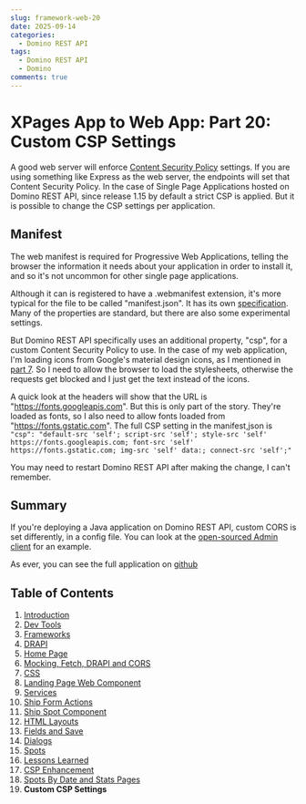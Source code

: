 ```yaml
---
slug: framework-web-20
date: 2025-09-14
categories:
  - Domino REST API
tags: 
  - Domino REST API
  - Domino
comments: true
---
```

# XPages App to Web App: Part 20: Custom CSP Settings

A good web server will enforce [Content Security Policy](https://developer.mozilla.org/en-US/docs/Web/HTTP/Guides/CSP) settings. If you are using something like Express as the web server, the endpoints will set that Content Security Policy.  In the case of Single Page Applications hosted on Domino REST API, since release 1.15 by default a strict CSP is applied. But it is possible to change the CSP settings per application.

<!-- more -->

## Manifest

The web manifest is required for Progressive Web Applications, telling the browser the information it needs about your application in order to install it, and so it's not uncommon for other single page applications.

Although it can is registered to have a .webmanifest extension, it's more typical for the file to be called "manifest.json". It has its own [specification](https://w3c.github.io/manifest/). Many of the properties are standard, but there are also some experimental settings.

But Domino REST API specifically uses an additional property, "csp", for a custom Content Security Policy to use. In the case of my web application, I'm loading icons from Google's material design icons, as I mentioned in [part 7](./2024-10-07-framework-web-7.md). So I need to allow the browser to load the stylesheets, otherwise the requests get blocked and I just get the text instead of the icons.

A quick look at the headers will show that the URL is "https://fonts.googleapis.com". But this is only part of the story. They're loaded as fonts, so I also need to allow fonts loaded from "https://fonts.gstatic.com". The full CSP setting in the manifest,json is `"csp": "default-src 'self'; script-src 'self'; style-src 'self' https://fonts.googleapis.com; font-src 'self' https://fonts.gstatic.com; img-src 'self' data:; connect-src 'self';"`

You may need to restart Domino REST API after making the change, I can't remember.

## Summary

If you're deploying a Java application on Domino REST API, custom CORS is set differently, in a config file. You can look at the [open-sourced Admin client](https://github.com/HCL-TECH-SOFTWARE/domino-rest-adminclient/blob/main/jar/config/config.json) for an example.

As ever, you can see the full application on [github](https://github.com/paulswithers/shipspotter/)

## Table of Contents

1. [Introduction](./2024-08-15-xpages-web-1.md)
1. [Dev Tools](./2024-08-20-xpages-web-2.md)
1. [Frameworks](./2024-08-24-framework-web-3.md)
1. [DRAPI](./2024-08-26-framework-web-4.md)
1. [Home Page](./2024-09-03-framework-web-5.md)
1. [Mocking, Fetch, DRAPI and CORS](./2024-09-16-framework-web-6.md)
1. [CSS](./2024-10-07-framework-web-7.md)
1. [Landing Page Web Component](./2024-10-21-framework-web-8.md)
1. [Services](./2024-10-23-framework-web-9.md)
1. [Ship Form Actions](./2024-10-30-framework-web-10.md)
1. [Ship Spot Component](./2025-01-13-framework-web-12.md)
1. [HTML Layouts](./2025-01-18-framework-web-13.md)
1. [Fields and Save](./2025-02-07-framework-web-14.md)
1. [Dialogs](./2025-02-08-framework-web-15.md)
1. [Spots](./2025-02-11-framework-web-16.md)
1. [Lessons Learned](./2025-04-02-framework-web-17.md)
1. [CSP Enhancement](./2025-04-19-framework-web-18.md)
1. [Spots By Date and Stats Pages](./2025-04-22-framework-web-19.md)
1. **Custom CSP Settings**